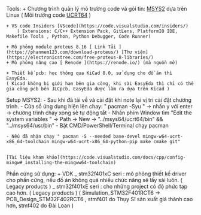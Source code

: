 Tools: 
    + Chương trình quản lý mô trường code và gói tin: [MSYS2](https://www.msys2.org/) dựa trên Linux
        ( Môi trường code [UCRT64](https://www.msys2.org/docs/environments/) )

    + VS code Insiders [VScode](https://code.visualstudio.com/insiders/)
        ( Extensions: C/C++ Extension Pack, GitLens, PlatformIO IDE, Makefile Tools , Python, Python Debugger, Code Runner)

    + Mô phỏng module proteus 8.16 [ Link Tải ](https://phanmem123.com/download-proteus/) [Thư viện](https://electronicstree.com/free-proteus-8-libraries/)
    + Mô phỏng nâng cao [ Renode ](https://renode.io/) (mã nguồn mở)

    + Thiết kế pcb: học thông qua KiCad 8.0, sử dụng cho đồ án thì EasyEda. 
    ( Kicad không bị giới hạn bên gia công, khi sài EasyEda thì chỉ có thể gia công pcb bên JLCpcb, EasyEda được làm ra dựa trên Kicad )

Setup MSYS2:
    - Sau khi đã tải về và cài đặt khi note lại vị trí cài đặt chương trình.
    - Cửa sổ ứng dụng hiện lên chay: " pacman -Syu " -> nhấn y với enter -> chương trình chạy xong sẽ tự động tắt 
    - Nhấn phím Window tìm "Edit the system variables " -> Path -> New -> "../msys64/ucrt64/bin" && "../msys64/usr/bin" 
    - Bật CMD/PowerShell/Terminal chạy pacman

    - Nếu đã nhận chạy " pacman -S --needed base-devel mingw-w64-ucrt-x86_64-toolchain mingw-w64-ucrt-x86_64-python-pip make cmake git"


    [Tài liệu kham khảo](https://code.visualstudio.com/docs/cpp/config-mingw#_installing-the-mingww64-toolchain)



Phần cứng sử dụng:
    + VDK 
        _ stm32f401xC seri : mô phỏng thiết kế driver cho phần cứng, nếu đồ án không quá nhiều chức năng sẽ lấy sài luôn. ( Legacy products )
        _ stm32f401xE seri : cho những project có độ phức tạp cao hơn. ( Legacy products )
        ( Simulation_STM32F401RCT6 -> PCB_Design_STM32F402RCT6 , stmf401 do Thụy Sĩ sản xuất giá thành cao hơn, stmf402 do Đài Loan )